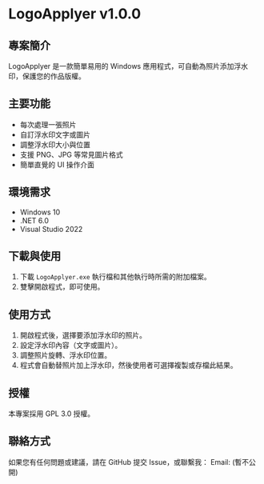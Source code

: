 # LogoApplyer v1.0.0

## 專案簡介
LogoApplyer 是一款簡單易用的 Windows 應用程式，可自動為照片添加浮水印，保護您的作品版權。

## 主要功能
- 每次處理一張照片
- 自訂浮水印文字或圖片
- 調整浮水印大小與位置
- 支援 PNG、JPG 等常見圖片格式
- 簡單直覺的 UI 操作介面

##  環境需求
- Windows 10
- .NET 6.0
- Visual Studio 2022

## 下載與使用
1. 下載 `LogoApplyer.exe` 執行檔和其他執行時所需的附加檔案。
2. 雙擊開啟程式，即可使用。

## 使用方式
1. 開啟程式後，選擇要添加浮水印的照片。
2. 設定浮水印內容（文字或圖片）。
3. 調整照片旋轉、浮水印位置。
4. 程式會自動替照片加上浮水印，然後使用者可選擇複製或存檔此結果。

## 授權
本專案採用 GPL 3.0 授權。

## 聯絡方式
如果您有任何問題或建議，請在 GitHub 提交 Issue，或聯繫我：
Email: (暫不公開)
